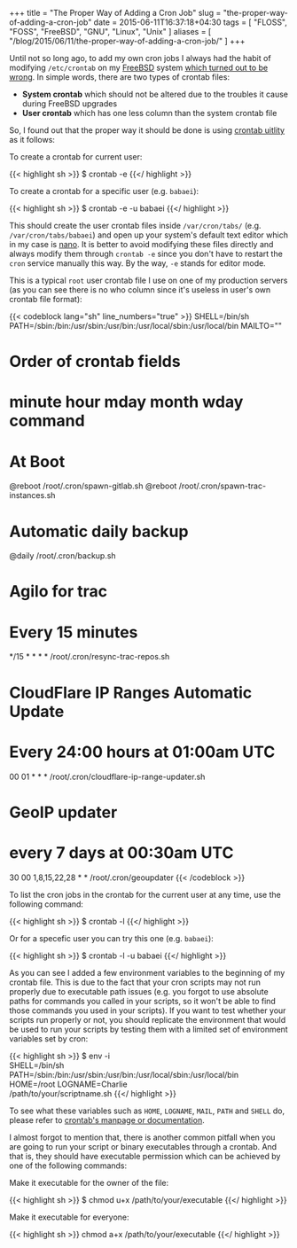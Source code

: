 +++
title = "The Proper Way of Adding a Cron Job"
slug = "the-proper-way-of-adding-a-cron-job"
date = 2015-06-11T16:37:18+04:30
tags = [ "FLOSS", "FOSS", "FreeBSD", "GNU", "Linux", "Unix" ]
aliases = [ "/blog/2015/06/11/the-proper-way-of-adding-a-cron-job/" ]
+++

Until not so long ago, to add my own cron jobs I always had the habit of modifying <code>/etc/crontab</code> on my [FreeBSD](https://www.freebsd.org/) system [which turned out to be wrong](https://www.freebsd.org/doc/handbook/configtuning-cron.html). In simple words, there are two types of crontab files:

- __System crontab__ which should not be altered due to the troubles it cause during FreeBSD upgrades
- __User crontab__ which has one less column than the system crontab file

<!--more-->

So, I found out that the proper way it should be done is using [crontab uitlity](https://www.freebsd.org/cgi/man.cgi?crontab%285%29) as it follows:

To create a crontab for current user:

{{< highlight sh >}}
$ crontab -e
{{</ highlight >}}

To create a crontab for a specific user (e.g. <code>babaei</code>):

{{< highlight sh >}}
$ crontab -e -u babaei
{{</ highlight >}}

This should create the user crontab files inside <code>/var/cron/tabs/</code> (e.g. <code>/var/cron/tabs/babaei</code>) and open up your system's default text editor which in my case is [nano](http://www.nano-editor.org/). It is better to avoid modifying these files directly and always modify them through <code>crontab -e</code> since you don't have to restart the <code>cron</code> service manually this way. By the way, <code>-e</code> stands for editor mode.

This is a typical <code>root</code> user crontab file I use on one of my production servers (as you can see there is no who column since it's useless in user's own crontab file format):

{{< codeblock lang="sh" line_numbers="true" >}}
SHELL=/bin/sh
PATH=/sbin:/bin:/usr/sbin:/usr/bin:/usr/local/sbin:/usr/local/bin
MAILTO=""

# Order of crontab fields
# minute    hour    mday    month   wday    command

# At Boot
@reboot     /root/.cron/spawn-gitlab.sh
@reboot     /root/.cron/spawn-trac-instances.sh

# Automatic daily backup
@daily      /root/.cron/backup.sh

# Agilo for trac
# Every 15 minutes
*/15       *       *       *       *        /root/.cron/resync-trac-repos.sh

# CloudFlare IP Ranges Automatic Update
# Every 24:00 hours at 01:00am UTC
00      01      *       *       *       /root/.cron/cloudflare-ip-range-updater.sh

# GeoIP updater
# every 7 days at 00:30am UTC
30      00      1,8,15,22,28    *       *       /root/.cron/geoupdater
{{< /codeblock >}}

To list the cron jobs in the crontab for the current user at any time, use the following command:

{{< highlight sh >}}
$ crontab -l
{{</ highlight >}}

Or for a specefic user you can try this one (e.g. <code>babaei</code>):

{{< highlight sh >}}
$ crontab -l -u babaei
{{</ highlight >}}

As you can see I added a few environment variables to the beginning of my crontab file. This is due to the fact that your cron scripts may not run properly due to executable path issues (e.g. you forgot to use absolute paths for commands you called in your scripts, so it won't be able to find those commands you used in your scripts). If you want to test whether your scripts run properly or not, you should replicate the environment that would be used to run your scripts by testing them with a limited set of environment variables set by cron:

{{< highlight sh >}}
$ env -i \
    SHELL=/bin/sh PATH=/sbin:/bin:/usr/sbin:/usr/bin:/usr/local/sbin:/usr/local/bin \
    HOME=/root LOGNAME=Charlie \
    /path/to/your/scriptname.sh
{{</ highlight >}}

To see what these variables such as <code>HOME</code>, <code>LOGNAME</code>, <code>MAIL</code>, <code>PATH</code> and <code>SHELL</code> do, please refer to [crontab's manpage or documentation](http://crontab.org/).

I almost forgot to mention that, there is another common pitfall when you are going to run your script or binary executables through a crontab. And that is, they should have executable permission which can be achieved by one of the following commands:

Make it executable for the owner of the file:

{{< highlight sh >}}
$ chmod u+x /path/to/your/executable
{{</ highlight >}}

Make it executable for everyone:

{{< highlight sh >}}
chmod a+x /path/to/your/executable
{{</ highlight >}}
